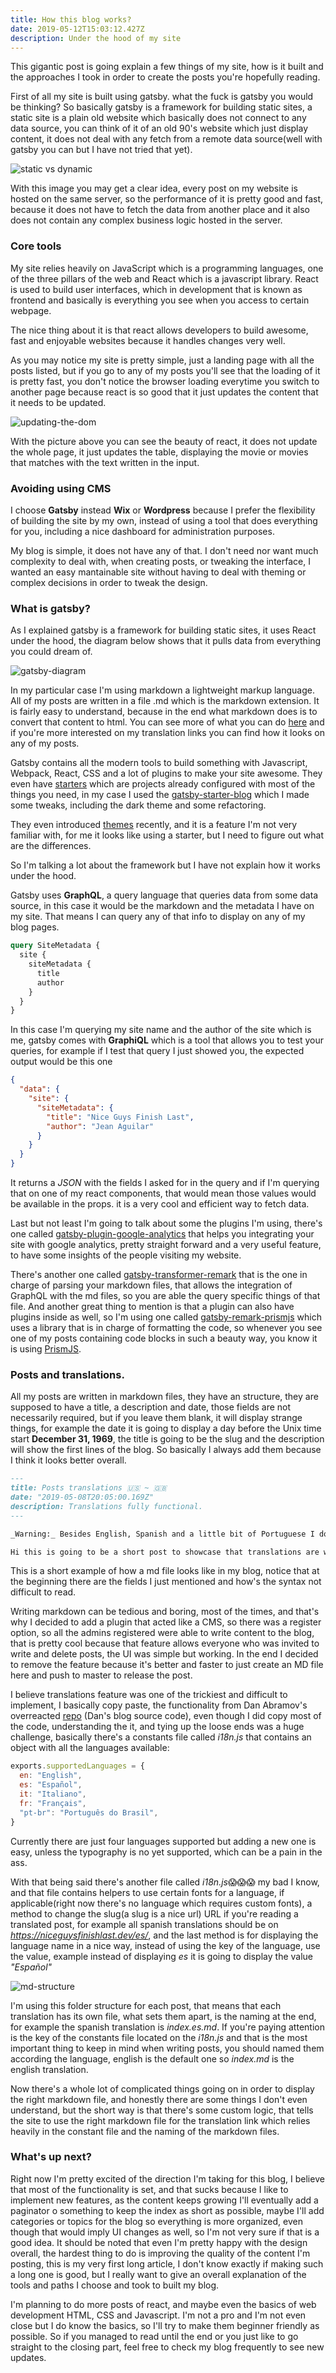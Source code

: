 ```yaml
---
title: How this blog works?
date: 2019-05-12T15:03:12.427Z
description: Under the hood of my site
---
```


This gigantic post is going explain a few things of my site, how is it built and the approaches I took in order to create the posts you're hopefully reading.

First of all my site is built using gatsby. what the fuck is gatsby you would be thinking? So basically gatsby is a framework for building static sites, a static site is a plain old website which basically does not connect to any data source, you can think of it of an old 90's website which just display content, it does not deal with any fetch from a remote data source(well with gatsby you can but I have not tried that yet).

![static vs dynamic](/static-vs-dynamic.jpg "static vs dynamic")

With this image you may get a clear idea, every post on my website is hosted on the same server, so the performance of it is pretty good and fast, because it does not have to fetch the data from another place and it also does not contain any complex business logic hosted in the server.

### Core tools

My site relies heavily on JavaScript which is a programming languages, one of the three pillars of the web and React which is a javascript library. React is used to build user interfaces, which in development that is known as frontend and basically is everything you see when you access to certain webpage.

The nice thing about it is that react allows developers to build awesome, fast and enjoyable websites because it handles changes very well.

As you may notice my site is pretty simple, just a landing page with all the posts listed, but if you go to any of my posts you'll see that the loading of it is pretty fast, you don't notice the browser loading everytime you switch to another page because react is so good that it just updates the content that it needs to be updated.

![updating-the-dom](/updating-the-dom.gif "Updating the page in real time")

With the picture above you can see the beauty of react, it does not update the whole page, it just updates the table, displaying the movie or movies that matches with the text written in the input.

### Avoiding using CMS

I choose **Gatsby** instead **Wix** or **Wordpress** because I prefer the flexibility of building the site by my own, instead of using a tool that does everything for you, including a nice dashboard for administration purposes.

My blog is simple, it does not have any of that. I don't need nor want much complexity to deal with, when creating posts, or tweaking the interface, I wanted an easy mantainable site without having to deal with theming or complex decisions in order to tweak the design.

### What is gatsby?

As I explained gatsby is a framework for building static sites, it uses React under the hood, the diagram below shows that it pulls data from everything you could dream of.

![gatsby-diagram](/gatsby-diagram.png "Gatsby diagram workflow")

In my particular case I'm using markdown a lightweight markup language. All of my posts are written in a file .md which is the markdown extension. It is fairly easy to understand, because in the end what markdown does is to convert that content to html. You can see more of what you can do [here](https://github.com/adam-p/markdown-here/wiki/Markdown-Cheatsheet) and if you're more interested on my translation links you can find how it looks on any of my posts.

Gatsby contains all the modern tools to build something with Javascript, Webpack, React, CSS and a lot of plugins to make your site awesome. They even have [starters](https://www.gatsbyjs.org/starters/?v=2) which are projects already configured with most of the things you need, in my case I used the [gatsby-starter-blog](https://www.gatsbyjs.org/starters/gatsbyjs/gatsby-starter-blog/) which I made some tweaks, including the dark theme and some refactoring.

They even introduced [themes](https://www.gatsbyjs.org/docs/themes/introduction/) recently, and it is a feature I'm not very familiar with, for me it looks like using a starter, but I need to figure out what are the differences.

So I'm talking a lot about the framework but I have not explain how it works under the hood.

Gatsby uses **GraphQL**, a query language that queries data from some data source, in this case it would be the markdown and the metadata I have on my site. That means I can query any of that info to display on any of my blog pages.

```graphql
query SiteMetadata {
  site {
    siteMetadata {
      title
      author
    }
  }
}
```

In this case I'm querying my site name and the author of the site which is me, gatsby comes with **GraphiQL** which is a tool that allows you to test your queries, for example if I test that query I just showed you, the expected output would be this one

```json
{
  "data": {
    "site": {
      "siteMetadata": {
        "title": "Nice Guys Finish Last",
        "author": "Jean Aguilar"
      }
    }
  }
}
```

It returns a _JSON_ with the fields I asked for in the query and if I'm querying that on one of my react components, that would mean those values would be available in the props. it is a very cool and efficient way to fetch data.

Last but not least I'm going to talk about some the plugins I'm using, there's one called [gatsby-plugin-google-analytics](https://www.gatsbyjs.org/packages/gatsby-plugin-google-analytics/) that helps you integrating your site with google analytics, pretty straight forward and a very useful feature, to have some insights of the people visiting my website.

There's another one called [gatsby-transformer-remark](https://www.gatsbyjs.org/packages/gatsby-transformer-remark) that is the one in charge of parsing your markdown files, that allows the integration of GraphQL with the md files, so you are able the query specific things of that file. And another great thing to mention is that a plugin can also have plugins inside as well, so I'm using one called [gatsby-remark-prismjs](https://www.gatsbyjs.org/packages/gatsby-remark-prismjs/) which uses a library that is in charge of formatting the code, so whenever you see one of my posts containing code blocks in such a beauty way, you know it is using [PrismJS](https://prismjs.com/).

### Posts and translations.

All my posts are written in markdown files, they have an structure, they are supposed to have a title, a description and date, those fields are not necessarily required, but if you leave them blank, it will display strange things, for example the date it is going to display a day before the Unix time start **December 31, 1969**, the title is going to be the slug and the description will show the first lines of the blog. So basically I always add them because I think it looks better overall.

```md
---
title: Posts translations 🇺🇸 ~ 🇬🇧
date: "2019-05-08T20:05:00.169Z"
description: Translations fully functional.
---

_Warning:_ Besides English, Spanish and a little bit of Portuguese I do not know anything about the other languages.

Hi this is going to be a short post to showcase that translations are working, most of my posts will be available just in spanish but I believe this is a pretty rad feature I wanted to show you(and pretty hard actually).
```

This is a short example of how a md file looks like in my blog, notice that at the beginning there are the fields I just mentioned and how's the syntax not difficult to read.

Writing markdown can be tedious and boring, most of the times, and that's why I decided to add a plugin that acted like a CMS, so there was a register option, so all the admins registered were able to write content to the blog, that is pretty cool because that feature allows everyone who was invited to write and delete posts, the UI was simple but working. In the end I decided to remove the feature because it's better and faster to just create an MD file here and push to master to release the post.

I believe translations feature was one of the trickiest and difficult to implement, I basically copy paste, the functionality from Dan Abramov's overreacted [repo](https://github.com/gaearon/overreacted.io) (Dan's blog source code), even though I did copy most of the code, understanding the it, and tying up the loose ends was a huge challenge, basically there's a constants file called _i18n.js_ that contains an object with all the languages available:

```js
exports.supportedLanguages = {
  en: "English",
  es: "Español",
  it: "Italiano",
  fr: "Français",
  "pt-br": "Português do Brasil",
}
```

Currently there are just four languages supported but adding a new one is easy, unless the typography is no yet supported, which can be a pain in the ass.

With that being said there's another file called *i18n.js*😱😱😱 my bad I know, and that file contains helpers to use certain fonts for a language, if applicable(right now there's no language which requires custom fonts), a method to change the slug(a slug is a nice url) URL if you're reading a translated post, for example all spanish translations should be on _https://niceguysfinishlast.dev/es/_, and the last method is for displaying the language name in a nice way, instead of using the key of the language, use the value, example instead of displaying _es_ it is going to display the value _"Español"_

![md-structure](/md-structure.png "Language structure")

I'm using this folder structure for each post, that means that each translation has its own file, what sets them apart, is the naming at the end, for example the spanish translation is _index.es.md_. If you're paying attention is the key of the constants file located on the _i18n.js_ and that is the most important thing to keep in mind when writing posts, you should named them according the language, english is the default one so _index.md_ is the english translation.

Now there's a whole lot of complicated things going on in order to display the right markdown file, and honestly there are some things I don't even understand, but the short way is that there's some custom logic, that tells the site to use the right markdown file for the translation link which relies heavily in the constant file and the naming of the markdown files.

### What's up next?

Right now I'm pretty excited of the direction I'm taking for this blog, I believe that most of the functionality is set, and that sucks because I like to implement new features, as the content keeps growing I'll eventually add a paginator o something to keep the index as short as possible, maybe I'll add categories or topics for the blog so everything is more organized, even though that would imply UI changes as well, so I'm not very sure if that is a good idea. It should be noted that even I'm pretty happy with the design overall, the hardest thing to do is improving the quality of the content I'm posting, this is my very first long article, I don't know exactly if making such a long one is good, but I really want to give an overall explanation of the tools and paths I choose and took to built my blog.

I'm planning to do more posts of react, and maybe even the basics of web development HTML, CSS and Javascript. I'm not a pro and I'm not even close but I do know the basics, so I'll try to make them beginner friendly as possible. So if you managed to read until the end or you just like to go straight to the closing part, feel free to check my blog frequently to see new updates.
